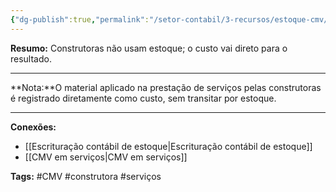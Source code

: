 ```yaml
---
{"dg-publish":true,"permalink":"/setor-contabil/3-recursos/estoque-cmv/cmv-em-construtoras/","dgPassFrontmatter":true,"created":"2025-06-05T22:17:41.238-03:00","updated":"2025-06-05T22:26:52.697-03:00"}
---
```



**Resumo:** Construtoras não usam estoque; o custo vai direto para o resultado.

* * *

**Nota:**O material aplicado na prestação de serviços pelas construtoras é registrado diretamente como custo, sem transitar por estoque.

* * *

**Conexões:**

* [[Escrituração contábil de estoque\|Escrituração contábil de estoque]]
* [[CMV em serviços\|CMV em serviços]]

**Tags:** #CMV #construtora #serviços
